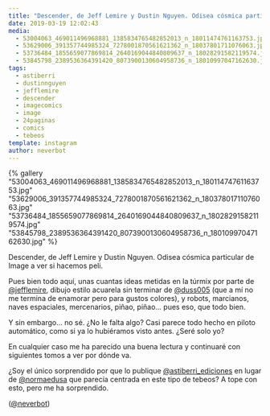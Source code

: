 ```yaml
---
title: "Descender, de Jeff Lemire y Dustin Nguyen. Odisea cósmica particular de Image a ver si hacemos peli"
date: 2019-03-19 12:02:43
media: 
  - 53004063_469011496968881_1385834765482852013_n_18011474761163753.jpg
  - 53629006_391357744985324_7278001870561621362_n_18037801711076063.jpg
  - 53736484_1855659077869814_2640169044840809637_n_18028291582119574.jpg
  - 53845798_2389536364391420_8073900130604958736_n_18010997047162630.jpg
tags: 
  - astiberri
  - dustinnguyen
  - jefflemire
  - descender
  - imagecomics
  - image
  - 24paginas
  - comics
  - tebeos
template: instagram
author: neverbot
---
```


{% gallery "53004063_469011496968881_1385834765482852013_n_18011474761163753.jpg" "53629006_391357744985324_7278001870561621362_n_18037801711076063.jpg" "53736484_1855659077869814_2640169044840809637_n_18028291582119574.jpg" "53845798_2389536364391420_8073900130604958736_n_18010997047162630.jpg" %}

Descender, de Jeff Lemire y Dustin Nguyen. Odisea cósmica particular de Image a ver si hacemos peli.

Pues bien todo aquí, unas cuantas ideas metidas en la túrmix por parte de [@jefflemire](https://instagram.com/jefflemire), dibujo estilo acuarela sin terminar de [@duss005](https://instagram.com/duss005) (que a mí no me termina de enamorar pero para gustos colores), y robots, marcianos, naves espaciales, mercenarios, piñao, piñao... pues eso, que todo bien.

Y sin embargo... no sé. ¿No le falta algo? Casi parece todo hecho en piloto automático, como si ya lo hubiéramos visto antes. ¿Seré solo yo?

En cualquier caso me ha parecido una buena lectura y continuaré con siguientes tomos a ver por dónde va.

¿Soy el único sorprendido por que lo publique [@astiberri_ediciones](https://instagram.com/astiberri_ediciones) en lugar de [@normaedusa](https://instagram.com/normaedusa) que parecía centrada en este tipo de tebeos? A tope con esto, pero me ha sorprendido.

([@neverbot](https://instagram.com/neverbot))
